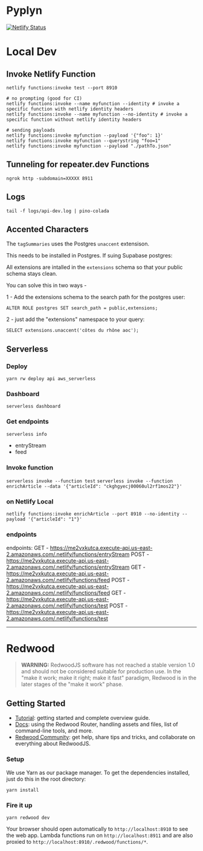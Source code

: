 # Pyplyn

[![Netlify Status](https://api.netlify.com/api/v1/badges/f8da7a70-c5fd-4744-be9d-753a03160b96/deploy-status)](https://app.netlify.com/sites/pyplyn/deploys)

# Local Dev

## Invoke Netlify Function

```
netlify functions:invoke test --port 8910
```

```
# no prompting (good for CI)
netlify functions:invoke --name myfunction --identity # invoke a specific function with netlify identity headers
netlify functions:invoke --name myfunction --no-identity # invoke a specific function without netlify identity headers

# sending payloads
netlify functions:invoke myfunction --payload '{"foo": 1}'
netlify functions:invoke myfunction --querystring "foo=1"
netlify functions:invoke myfunction --payload "./pathTo.json"
```

## Tunneling for repeater.dev Functions

`ngrok http -subdomain=XXXXX 8911`

## Logs

`tail -f logs/api-dev.log | pino-colada`


## Accented Characters

The `tagSummaries` uses the Postgres `unaccent` extensison.

This needs to be installed in Postgres. If suing Supabase postgres:

All extensions are intalled in the `extensions` schema so that your public schema stays clean.

You can solve this in two ways -

1 - Add the extensions schema to the search path for the postgres user:

`ALTER ROLE postgres SET search_path = public,extensions;`

2 - just add the "extensions" namespace to your query:

`SELECT extensions.unaccent('côtes du rhône aoc');`

## Serverless

### Deploy

`yarn rw deploy api aws_serverless`

### Dashboard

`serverless dashboard`

### Get endpoints

`serverless info`

* entryStream
* feed

### Invoke function

`serverless invoke --function test`
`serverless invoke --function enrichArticle --data '{"articleId": "ckghgyecj00060ul2rf1mos22"}'`

### on Netlify Local
`netlify functions:invoke enrichArticle --port 8910 --no-identity --payload '{"articleId": "1"}'`


### endpoints

endpoints:
  GET - https://me2vxkutca.execute-api.us-east-2.amazonaws.com/.netlify/functions/entryStream
  POST - https://me2vxkutca.execute-api.us-east-2.amazonaws.com/.netlify/functions/entryStream
  GET - https://me2vxkutca.execute-api.us-east-2.amazonaws.com/.netlify/functions/feed
  POST - https://me2vxkutca.execute-api.us-east-2.amazonaws.com/.netlify/functions/feed
  GET - https://me2vxkutca.execute-api.us-east-2.amazonaws.com/.netlify/functions/test
  POST - https://me2vxkutca.execute-api.us-east-2.amazonaws.com/.netlify/functions/test

----

# Redwood

> **WARNING:** RedwoodJS software has not reached a stable version 1.0 and should not be considered suitable for production use. In the "make it work; make it right; make it fast" paradigm, Redwood is in the later stages of the "make it work" phase.

## Getting Started
- [Tutorial](https://redwoodjs.com/tutorial/welcome-to-redwood): getting started and complete overview guide.
- [Docs](https://redwoodjs.com/docs/introduction): using the Redwood Router, handling assets and files, list of command-line tools, and more.
- [Redwood Community](https://community.redwoodjs.com): get help, share tips and tricks, and collaborate on everything about RedwoodJS.

### Setup

We use Yarn as our package manager. To get the dependencies installed, just do this in the root directory:

```terminal
yarn install
```

### Fire it up

```terminal
yarn redwood dev
```

Your browser should open automatically to `http://localhost:8910` to see the web app. Lambda functions run on `http://localhost:8911` and are also proxied to `http://localhost:8910/.redwood/functions/*`.

